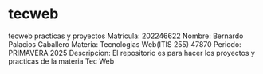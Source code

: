 # tecweb
tecweb practicas y proyectos
Matricula: 202246622
Nombre: Bernardo Palacios Caballero
Materia: Tecnologias Web(ITIS 255) 47870
Periodo: PRIMAVERA 2025
Descripcion: El repositorio es para hacer los proyectos y practicas de la materia Tec Web 
